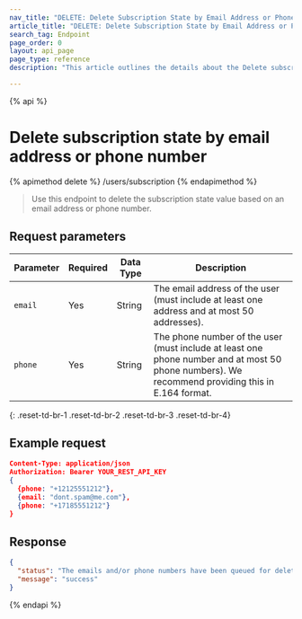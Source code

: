 ```yaml
---
nav_title: "DELETE: Delete Subscription State by Email Address or Phone Number"
article_title: "DELETE: Delete Subscription State by Email Address or Phone Number"
search_tag: Endpoint
page_order: 0
layout: api_page
page_type: reference
description: "This article outlines the details about the Delete subscription state by email address or phone number Braze endpoint."

---
```


{% api %}
# Delete subscription state by email address or phone number
{% apimethod delete %}
/users/subscription
{% endapimethod %}

> Use this endpoint to delete the subscription state value based on an email address or phone number.

## Request parameters

| Parameter | Required | Data Type | Description |
| --- | --- | --- | --- |
| `email` | Yes | String | The email address of the user (must include at least one address and at most 50 addresses). |
| `phone` | Yes | String | The phone number of the user (must include at least one phone number and at most 50 phone numbers). We recommend providing this in E.164 format. |
{: .reset-td-br-1 .reset-td-br-2 .reset-td-br-3  .reset-td-br-4}

## Example request

```json
Content-Type: application/json
Authorization: Bearer YOUR_REST_API_KEY
{
  {phone: "+12125551212"},
  {email: "dont.spam@me.com"},
  {phone: "+17185551212"}
}
```

## Response

```json
{
  "status": "The emails and/or phone numbers have been queued for deletion",
  "message": "success"
}
```

{% endapi %}
